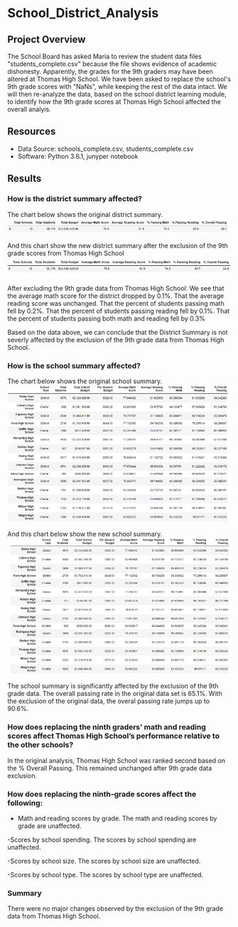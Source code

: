 # School_District_Analysis


## Project Overview
The School Board has asked Maria to review the student data files "students_complete.csv" because the file shows evidence of academic dishonesty.
Apparently, the grades for the 9th graders may have been altered at Thomas High School.
We have been asked to replace the school's 9th grade scores with "NaNs", while keeping the rest of the data intact.
We will then re-analyze the data, based on the school district learning module, to identify how the 9th grade scores at Thomas High School affected
the overall analyis.

## Resources
- Data Source: schools_complete.csv, students_complete.csv
- Software: Python 3.6.1, junyper notebook

## Results

### How is the district summary affected?
The chart below shows the original district summary.
![Graph](/Resources/District_Summary_Old.PNG)


And this chart show the new district summary after the exclusion of the 9th grade scores from Thomas High School
![Graph](/Resources/District_Summary_New.PNG)

After excluding the 9th grade data from Thomas High School:
We see that the average math score for the district dropped by 0.1%.
That the average reading score was unchanged.
That the percent of students passing math fell by 0.2%.
That the percent of students passing reading fell by 0.1%.
That the percent of students passing both math and reading fell by 0.3%

Based on the data above, we can conclude that the District Summary is not severly affected by the exclusion of the 9th grade data from Thomas High School.


### How is the school summary affected?

The chart below shows the original school summary.
![Graph](/Resources/School_Summary_Old.PNG)

And this chart below show the new school summary.
![Graph](/Resources/School_Summary_New.PNG)

The school summary is significantly affected by the exclusion of the 9th grade data.
The overall passing rate in the original data set is 65.1%.
With the exclusion of the original data, the overal passing rate jumps up to 90.6%.

### How does replacing the ninth graders’ math and reading scores affect Thomas High School’s performance relative to the other schools?

In the original analysis, Thomas High School was ranked second based on the % Overall Passing.
This remained unchanged after 9th grade data exclusion.


###  How does replacing the ninth-grade scores affect the following:
- Math and reading scores by grade.
The math and reading scores by grade are unaffected.

-Scores by school spending.
The scores by school spending are unaffected.

-Scores by school size.
The scores by school size are unaffected.

-Scores by school type.
The scores by school type are unaffected.


### Summary
There were no major changes observed by the exclusion of the 9th grade data from Thomas High School.

